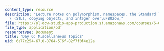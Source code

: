 ```yaml
---
content_type: resource
description: "Lecture notes on polymorphism, namespaces, the Standard Template Library\
  \ (STL), copying objects, and integer over\uFB02ow,"
file: https://ol-ocw-studio-app-production.s3.amazonaws.com/courses/6-088-introduction-to-c-memory-management-and-c-object-oriented-programming-january-iap-2010/6a77c25467108764576f82f7f0f4e12a_MIT6_088IAP10_lec06.pdf
file_type: application/pdf
resourcetype: Document
title: 'Day 6: Miscellaneous Topics'
uid: 6a77c254-6710-8764-576f-82f7f0f4e12a
---
```

